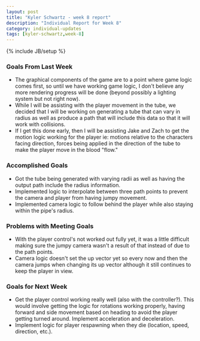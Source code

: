 ```yaml
---
layout: post
title: "Kyler Schwartz - week 8 report"
description: "Individual Report for Week 8"
category: individual-updates 
tags: [kyler-schwartz,week-8]
---
```

{% include JB/setup %}

### Goals From Last Week
 - The graphical components of the game are to a point where game logic comes first, so until we have working game logic, I don't believe any more rendering progress will be done (beyond possibly a lighting system but not right now).
 - While I will be assisting with the player movement in the tube, we decided that I will be working on generating a tube that can vary in radius as well as produce a path that will include this data so that it will work with collisions.
 - If I get this done early, then I will be assisting Jake and Zach to get the motion logic working for the player ie: motions relative to the characters facing direction, forces being applied in the direction of the tube to make the player move in the blood "flow." 

### Accomplished Goals
 - Got the tube being generated with varying radii as well as having the output path include the radius information.
 - Implemented logic to interpolate between three path points to prevent the camera and player from having jumpy movement.
 - Implemented camera logic to follow behind the player while also staying within the pipe's radius.
 
### Problems with Meeting Goals
 - With the player control's not worked out fully yet, it was a little difficult making sure the jumpy camera wasn't a result of that instead of due to the path points.
 - Camera logic doesn't set the up vector yet so every now and then the camera jumps when changing its up vector although it still continues to keep the player in view.

### Goals for Next Week
 - Get the player control working really well (also with the controller?). This would involve getting the logic for rotations working properly, having forward and side movement based on heading to avoid the player getting turned around. Implement acceleration and deceleration.
 - Implement logic for player respawning when they die (location, speed, direction, etc.).
 